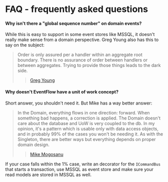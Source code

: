 # FAQ - frequently asked questions

#### Why isn't there a "global sequence number" on domain events?

While this is easy to support in some event stores like MSSQL, it doesn't
really make sense from a domain perspective. Greg Young also has this to say
on the subject:

> Order is only assured per a handler within an aggregate root
> boundary. There is no assurance of order between handlers or
> between aggregates. Trying to provide those things leads to
> the dark side.
>> [Greg Young](https://groups.yahoo.com/neo/groups/domaindrivendesign/conversations/topics/18453)

#### Why doesn't EventFlow have a unit of work concept?

Short answer, you shouldn't need it. But Mike has a way better answer:

> In the Domain, everything flows in one direction: forward. When something bad
> happens, a correction is applied. The Domain doesn't care about the database
> and UoW is very coupled to the db. In my opinion, it's a pattern which is
> usable only with data access objects, and in probably 99% of the cases you
> won't be needing it. As with the Singleton, there are better ways but
> everything depends on proper domain design.
>> [Mike Mogosanu](http://blog.sapiensworks.com/post/2014/06/04/Unit-Of-Work-is-the-new-Singleton.aspx/)

If your case falls within the 1% case, write an decorator for the `ICommandBus`
that starts a transaction, use MSSQL as event store and make sure your read
models are stored in MSSQL as well.
